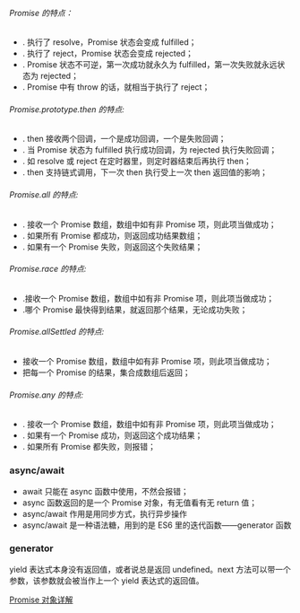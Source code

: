 ###### Promise 的特点：

- . 执行了 resolve，Promise 状态会变成 fulfilled；
- . 执行了 reject，Promise 状态会变成 rejected；
- . Promise 状态不可逆，第一次成功就永久为 fulfilled，第一次失败就永远状态为 rejected；
- . Promise 中有 throw 的话，就相当于执行了 reject；

###### Promise.prototype.then 的特点:

- . then 接收两个回调，一个是成功回调，一个是失败回调；
- . 当 Promise 状态为 fulfilled 执行成功回调，为 rejected 执行失败回调；
- . 如 resolve 或 reject 在定时器里，则定时器结束后再执行 then；
- . then 支持链式调用，下一次 then 执行受上一次 then 返回值的影响；

###### Promise.all 的特点:

- . 接收一个 Promise 数组，数组中如有非 Promise 项，则此项当做成功；
- . 如果所有 Promise 都成功，则返回成功结果数组；
- . 如果有一个 Promise 失败，则返回这个失败结果；

###### Promise.race 的特点:

- .接收一个 Promise 数组，数组中如有非 Promise 项，则此项当做成功；
- .哪个 Promise 最快得到结果，就返回那个结果，无论成功失败；

###### Promise.allSettled 的特点:

- 接收一个 Promise 数组，数组中如有非 Promise 项，则此项当做成功；
- 把每一个 Promise 的结果，集合成数组后返回；

###### Promise.any 的特点:

- . 接收一个 Promise 数组，数组中如有非 Promise 项，则此项当做成功；
- . 如果有一个 Promise 成功，则返回这个成功结果；
- . 如果所有 Promise 都失败，则报错；

### async/await

- await 只能在 async 函数中使用，不然会报错；
- async 函数返回的是一个 Promise 对象，有无值看有无 return 值；
- async/await 作用是用同步方式，执行异步操作
- async/await 是一种语法糖，用到的是 ES6 里的迭代函数——generator 函数

### generator

yield 表达式本身没有返回值，或者说总是返回 undefined。next 方法可以带一个参数，该参数就会被当作上一个 yield 表达式的返回值。

[Promise 对象详解](https://es6.ruanyifeng.com/#docs/promise#Promise-race)
